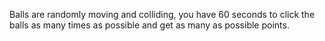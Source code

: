 Balls are randomly moving and colliding, you have 60 seconds to click the balls as many times as possible and get as many as possible points.